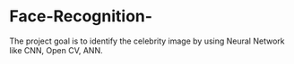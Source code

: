 # Face-Recognition-
The project goal is to identify the celebrity image by using Neural Network like CNN, Open CV, ANN.
